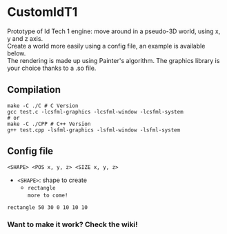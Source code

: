 # CustomIdT1

Prototype of Id Tech 1 engine: move around in a pseudo-3D world, using x, y and z axis. <br>
Create a world more easily using a config file, an example is available below. <br>
The rendering is made up using Painter's algorithm. The graphics library is your choice thanks to a .so file.

## Compilation

```shell
make -C ./C # C Version
gcc test.c -lcsfml-graphics -lcsfml-window -lcsfml-system
# or
make -C ./CPP # C++ Version
g++ test.cpp -lsfml-graphics -lsfml-window -lsfml-system
```

## Config file

```
<SHAPE> <POS x, y, z> <SIZE x, y, z>
```

- `<SHAPE>`: shape to create
  - `rectangle` <br>
`more to come!`

```
rectangle 50 30 0 10 10 10
```

### Want to make it work? Check the wiki!
